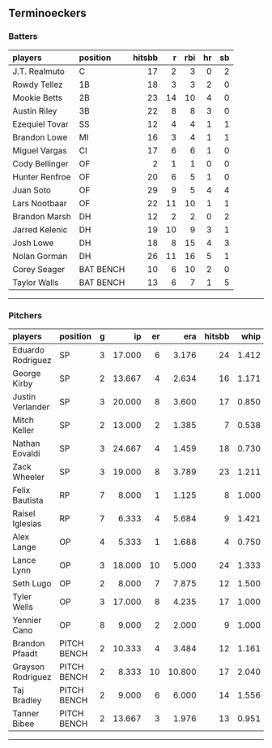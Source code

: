 ## Terminoeckers

### Batters

 
|players        |position  | hitsbb|  r| rbi| hr| sb| 
|:--------------|:---------|------:|--:|---:|--:|--:| 
|J.T. Realmuto  |C         |     17|  2|   3|  0|  2| 
|Rowdy Tellez   |1B        |     18|  3|   3|  2|  0| 
|Mookie Betts   |2B        |     23| 14|  10|  4|  0| 
|Austin Riley   |3B        |     22|  8|   8|  3|  0| 
|Ezequiel Tovar |SS        |     12|  4|   4|  1|  1| 
|Brandon Lowe   |MI        |     16|  3|   4|  1|  1| 
|Miguel Vargas  |CI        |     17|  6|   6|  1|  0| 
|Cody Bellinger |OF        |      2|  1|   1|  0|  0| 
|Hunter Renfroe |OF        |     20|  6|   5|  1|  0| 
|Juan Soto      |OF        |     29|  9|   5|  4|  4| 
|Lars Nootbaar  |OF        |     22| 11|  10|  1|  1| 
|Brandon Marsh  |DH        |     12|  2|   2|  0|  2| 
|Jarred Kelenic |DH        |     19| 10|   9|  3|  1| 
|Josh Lowe      |DH        |     18|  8|  15|  4|  3| 
|Nolan Gorman   |DH        |     26| 11|  16|  5|  1| 
|Corey Seager   |BAT BENCH |     10|  6|  10|  2|  0| 
|Taylor Walls   |BAT BENCH |     13|  6|   7|  1|  5| 

* * *

### Pitchers

 
|players           |position    |  g|     ip| er|    era| hitsbb|  whip| so|  w| sv| 
|:-----------------|:-----------|--:|------:|--:|------:|------:|-----:|--:|--:|--:| 
|Eduardo Rodriguez |SP          |  3| 17.000|  6|  3.176|     24| 1.412| 22|  1|  0| 
|George Kirby      |SP          |  2| 13.667|  4|  2.634|     16| 1.171| 12|  1|  0| 
|Justin Verlander  |SP          |  3| 20.000|  8|  3.600|     17| 0.850| 15|  2|  0| 
|Mitch Keller      |SP          |  2| 13.000|  2|  1.385|      7| 0.538| 21|  1|  0| 
|Nathan Eovaldi    |SP          |  3| 24.667|  4|  1.459|     18| 0.730| 22|  2|  0| 
|Zack Wheeler      |SP          |  3| 19.000|  8|  3.789|     23| 1.211| 18|  0|  0| 
|Felix Bautista    |RP          |  7|  8.000|  1|  1.125|      8| 1.000| 20|  1|  4| 
|Raisel Iglesias   |RP          |  7|  6.333|  4|  5.684|      9| 1.421|  8|  1|  3| 
|Alex Lange        |OP          |  4|  5.333|  1|  1.688|      4| 0.750|  7|  1|  3| 
|Lance Lynn        |OP          |  3| 18.000| 10|  5.000|     24| 1.333| 17|  2|  0| 
|Seth Lugo         |OP          |  2|  8.000|  7|  7.875|     12| 1.500|  7|  0|  0| 
|Tyler Wells       |OP          |  3| 17.000|  8|  4.235|     17| 1.000| 23|  1|  0| 
|Yennier Cano      |OP          |  8|  9.000|  2|  2.000|      9| 1.000|  8|  0|  2| 
|Brandon Pfaadt    |PITCH BENCH |  2| 10.333|  4|  3.484|     12| 1.161|  8|  0|  0| 
|Grayson Rodriguez |PITCH BENCH |  2|  8.333| 10| 10.800|     17| 2.040|  9|  0|  0| 
|Taj Bradley       |PITCH BENCH |  2|  9.000|  6|  6.000|     14| 1.556| 11|  0|  0| 
|Tanner Bibee      |PITCH BENCH |  2| 13.667|  3|  1.976|     13| 0.951| 10|  0|  0| 


* * *


